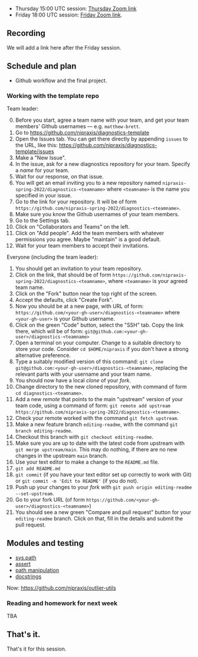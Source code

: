 * Thursday 15:00 UTC session: [Thursday Zoom
  link](https://bham-ac-uk.zoom.us/j/85697917669?pwd=R09RRVoxSXl5YnVjVDVuN3NDM2lCdz09)
* Friday 18:00 UTC session: [Friday Zoom link](https://bham-ac-uk.zoom.us/j/82522323304?pwd=VjRRWDNkZjF5clBDd3FNNGJWcTUyZz09).

## Recording

We will add a link here after the Friday session.

## Schedule and plan

* Github workflow and the final project.

### Working with the template repo

Team leader:

0. Before you start, agree a team name with your team, and get your team
   members' Github usernames — e.g. `matthew-brett`.
1. Go to <https://github.com/nipraxis/diagnostics-template>
2. Open the Issues tab.  You can get there directly by appending `issues` to
   the URL, like this:
   <https://github.com/nipraxis/diagnostics-template/issues>
3. Make a "New Issue".
4. In the issue, ask for a new diagnostics repository for your team.  Specify
   a *name* for your team.
5. Wait for our response, on that issue.
6. You will get an email inviting you to a new repository named
   `nipraxis-spring-2022/diagnostics-<teamname>` where `<teamname>` is the
   name you specified in your issue.
7. Go to the link for your repository.  It will be of form
   `https://github.com/nipraxis-spring-2022/diagnostics-<teamname>`.
8. Make sure you know the Github usernames of your team members.
9. Go to the Settings tab.
10. Click on "Collaborators and Teams" on the left.
11. Click on "Add people".  Add the team members with whatever permissions you
    agree.  Maybe "maintain" is a good default.
12. Wait for your team members to accept their invitations.

Everyone (including the team leader):

1. You should get an invitation to your team repository.
2. Click on the link, that should be of form
   `https://github.com/nipraxis-spring-2022/diagnostics-<teamname>`, where `<teamname>` is your agreed team name.
3. Click on the "Fork" button near the top right of the screen.
4. Accept the defaults, click "Create Fork".
5. Now you should be at a new page, with URL of form:
   `https://github.com/<your-gh-user>/diagnostics-<teamname>` where `<your-gh-user>` is your Github username.
6. Click on the green "Code" button, select the "SSH" tab.  Copy the link
   there, which will be of form:
   `git@github.com:<your-gh-user>/diagnostics-<teamname>`
7. Open a terminal on your computer.  Change to a suitable directory to store
   your code.  Consider `cd $HOME/nipraxis` if you don't have a strong
   alternative preference.
8. Type a suitably modified version of this command: `git clone
   git@github.com:<your-gh-user>/diagnostics-<teamname>`, replacing the
   relevant parts with your username and your team name.
9. You should now have a local *clone* of your *fork*.
10. Change directory to the new cloned repository, with command of form `cd
    diagnostics-<teamname>`.
11. Add a new *remote* that points to the main "upstream" version of your team
    code, using a command of form: `git remote add upstream https://github.com/nipraxis-spring-2022/diagnostics-<teamname>`.
12. Check your remote worked with the command `git fetch upstream`.
13. Make a new feature branch `editing-readme`, with the command `git branch
    editing-readme`.
14. Checkout this branch with `git checkout editing-readme`.
15. Make sure you are up to date with the latest code from upstream with `git
    merge upstream/main`.  This may do nothing, if there are no new changes in
    the upstream `main` branch.
16. Use your text editor to make a change to the `README.md` file.
17. `git add README.md`
18. `git commit` (if you have your text editor set up correctly to work with
    Git) or `git commit -m 'Edit to README'` (if you do not).
19. Push up your changes to your *fork* with `git push origin editing-readme
    --set-upstream`.
20. Go to your fork URL (of form
    `https://github.com/<your-gh-user>/diagnostics-<teamname>`)
21. You should see a new green "Compare and pull request" button for your
    `editing-readme` branch. Click on that, fill in the details and submit the pull request.

## Modules and testing

* [sys.path](https://textbook.nipraxis.org/sys_path)
* [assert](https://textbook.nipraxis.org/assert)
* [path manipulation](https://textbook.nipraxis.org/path_manipulation)
* [docstrings](https://textbook.nipraxis.org/docstrings)

Now: <https://github.com/nipraxis/outlier-utils>

### Reading and homework for next week

TBA

## That's it.

That's it for this session.
